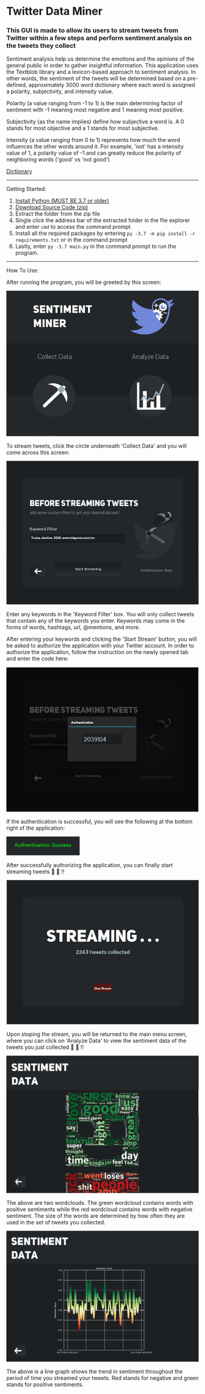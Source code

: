 # Twitter Data Miner

### This GUI is made to allow its users to stream tweets from Twitter within a few steps and perform sentiment analysis on the tweets they collect

Sentiment analysis help us determine the emotions and the opinions of the general public in order to gather insightful information. This application uses the Textblob library and a lexicon-based approach to sentiment analysis. In other words, the sentiment of the tweets will be determined based on a pre-defined, approximately 3000 word dictionary where each word is assigned a polarity, subjectivity, and intensity value. 

Polarity (a value ranging from -1 to 1) is the main determining factor of sentiment with -1 meaning most negative and 1 meaning most positive.

Subjectivity (as the name implies) define how subjective a word is. A 0 stands for most objective and a 1 stands for most subjective.

Intensity (a value ranging from 0 to 1) represents how much the word influences the other words around it. For example, 'not' has a intensity value of 1, a polarity value of -1 and can greatly reduce the polarity of neighboring words ('good' vs 'not good')

[Dictionary](https://github.com/sloria/TextBlob/blob/dev/textblob/en/en-sentiment.xml)

---

Getting Started:
1. [Install Python (MUST BE 3.7 or older)](https://www.python.org/downloads/)
2. [Download Source Code (zip)](https://github.com/DaDanielL/Twitter_DataMiner/releases)
3. Extract the folder from the zip file
4. Single click the address bar of the extracted folder in the file explorer and enter ```cmd``` to access the command prompt
5. Install all the required packages by entering ```py -3.7 -m pip install -r requirements.txt``` or in the command prompt
6. Lastly, enter ```py -3.7 main.py``` in the command prompt to run the program.

---

How To Use:

After running the program, you will be greeted by this screen:

![Main Screen](/demo/mainsc.PNG)

To stream tweets, click the circle underneath 'Collect Data' and you will come across this screen:

![Stream Screen 1](/demo/streamsc1.PNG)

Enter any keywords in the 'Keyword Filter' box. You will only collect tweets that contain any of the keywords you enter. Keywords may come in the forms of words, hashtags, url, @mentions, and more.

After entering your keywords and clicking the 'Start Stream' button, you will be asked to authorize the application with your Twitter account. In order to authorize the application, follow the instruction on the newly opened tab and enter the code here:

![Auth](/demo/authensc.PNG)

If the authentication is successful, you will see the following at the bottom right of the application:

![Auth Success](/demo/authsuccess.PNG)

After successfully authorizing the application, you can finally start streaming tweets :clap: :clap: !!

![Stream Screen 2](/demo/streamsc2.PNG)

Upon stoping the stream, you will be returned to the main menu screen, where you can click on 'Analyze Data' to view the sentiment data of the tweets
you just collected :clap: :clap: !!

![Graphs 1](/demo/graphs1.PNG)

The above are two wordclouds. The green wordcloud contains words with positive sentiments while the red wordcloud contains words with negative sentiment. The size of the words are determined by how often they are used in the set of tweets you collected.

![Graphs 2](/demo/graphs2.PNG)

The above is a line graph shows the trend in sentiment throughout the period of time you streamed your tweets. Red stands for negative and green stands for positive sentiments.
